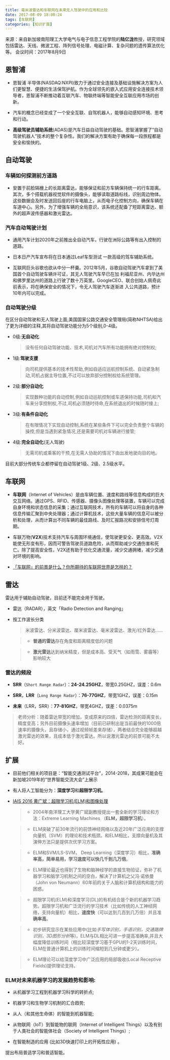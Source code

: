 ```yaml
---
title: 毫米波雷达和车联网在未来无人驾驶中的应用和比较
date: 2017-08-09 18:00:24
tags: [车联网]
categories: [知识扩展]
---
```


来源：来自新加坡南阳理工大学电气与电子信息工程学院的**陆亿泷**教授，研究领域包括雷达、天线、微波工程、阵列信号处理、电磁计算、复杂问题的遗传算法优化等。
会议时间：2017年8月9日

## 恩智浦

-  恩智浦 半导体(NASDAQ:NXPI)致力于通过安全连接及基础设施解决方案为人们更智慧、便捷的生活保驾护航。作为全球领先的嵌入式应用安全连接技术领导者，恩智浦不断推动着互联汽车、物联终端等智能安全互联应用市场的创新。  

-  汽车的概念已经变成了一个安全互联、自驾机器人，能够自动感知环境、思考和行动。

-  **高级驾驶员辅助系统**(ADAS)是汽车日益自动驾驶的基础。恩智浦掌握了“自动驾驶机器人”技术的整个复杂性。我们的解决方案有助于确保每一段旅程都是安全和愉快的。


## 自动驾驶

### 车辆如何探测前方道路
-  安置于前脸隔栅上的长距离雷达，能够保证和前方车辆保持统一的行车距离。其次，多个搭载机器视觉软件的摄像头，能够读取道路标线，识别周边物体。这些数据会及时发送回后座的行车电脑上，从而电子化控制方向，确保车辆在车道中心。另外，为了增强车辆的全局意识，该系统还配备了短距离雷达、额外的超声波传感器和激光雷达。

### 汽车自动驾驶计划

-  通用汽车计划2020年之前推出全自动汽车，行驶在洲际公路等有出入控制的道路。

-  日本日产汽车宣布将在日本通过Leaf车型测试 一款高级的驾车辅助系统。

-  互联网巨头谷歌也欲从中分一杯羹。2012年5月，谷歌自动驾驶汽车拿到了美国首个自动驾驶车辆许可证，其无人驾驶汽车早已在加 利福尼亚州、内华达州和佛罗里达州的道路上行驶了数十万英里。GoogleCEO、联合创始人佩奇此前表示，将在确保安全的情况下，令无人驾驶汽车逐渐进 入公共道路，预计10年内可以完成。

### 自动驾驶分级
在区分自动驾驶和无人驾驶上面,美国国家公路交通安全管理局(简称NHTSA)给出了更为详细的注释,其将自动驾驶功能分为5个级别,0-4级。

-  0级:**无自动化**
	>没有任何自动驾驶功能、技术,司机对汽车所有功能拥有绝对控制权;

-  1级:**驾驶支援**
	>向司机提供基本的技术性帮助,例如自适应巡航控制系统、自动紧急制动,司机占据主导位置,不过可以放弃部分控制权给系统管理。

-  2级:**部分自动化**
	> 实现数种功能的自动控制,例如自动巡航控制或车道保持功能,司机和汽车来分享控制权,不过,司机必须随时待命,在系统退出的时候随时接上;

-  3级:**有条件自动化**
	> 在有限情况下实现自动控制,系统在某些条件下可以完全负责整个车辆的操控,但是当遇到紧急情况,还是需要司机对车辆进行接管;

-  4级:**完全自动化**(无人驾驶)
	> 无需司机或乘客的干预,在无需人协助的情况下由出发地驶向目的地。

目前大部分传统车企都停留在自动驾驶1级、2级、2.5级水平。

## 车联网
-  **车联网**（Internet of Vehicles）是由车辆位置、速度和路线等信息构成的巨大交互网络。通过GPS、RFID、传感器、摄像头图像处理等装置，车辆可以完成自身环境和状态信息的采集；通过互联网技术，所有的车辆可以将自身的各种信息传输汇聚到中央处理器；通过计算机技术，这些大量车辆的信息可以被分析和处理，从而计算出不同车辆的最佳路线、及时汇报路况和安排信号灯周期。

-  车联万物(**V2X**)技术支持汽车与周围环境通信，使驾驶更安全、更高效。V2X能使无形变有形，因而可警告驾驶员道路危险，从而帮助减少交通伤害和死亡。除了提高安全性，V2X还有助于优化交通流量，减少交通拥堵，减少交通对环境的影响。


-  [「车联网」的前景是什么？你所期待的车联网世界是怎样的？](https://www.zhihu.com/question/19602664)

## 雷达

雷达用于辅助自动驾驶，目前还不能完全用于驾驶。

-  雷达（RADAR），英文「Radio Detection and Ranging」

-  按工作波长分类
	> 米波雷达、分米波雷达、厘米波雷达、毫米波雷达、激光/红外雷达......

	> - **普通的雷达**存在角度和距离精度低的问题
	
	> - **激光雷达**达到纳米精度，但是成本高、受天气（如雨雪、雾霾等）影响较大

### 雷达的频段

-  **SRR**（`Short Range Radar`）：**24-24.25GHZ**，带宽0.25GHZ，误差：0.6m

-  **SRR**，**LRR**（`Long Range Radar`）：**76-77GHZ**，带宽1GHZ，误差：0.15m

-  **未来**（LRR，SRR）：**77-81GHZ**，带宽4GHZ，误差：0.0375m

>老师分析：随着雷达带宽的增加，变成原来的四倍，雷达检测的距离变长，精度变高；另外目前摄像头速率增加（目前已研制出是当前最快的1000倍速率的摄像头，且存储小，通过视频帧差来存储），两者结合完全能够超越激光雷达的效果，且成本低于激光雷达。所以说激光雷达的前景可能不太好。

## 扩展

-  目前他们相关的项目是：“智能交通测试平台”，2014-2018，其成果可能会在新加坡2019年的“世界智能交流大会”上展示

-  有人将人工智能分为：**深度学习**和**超限学习机**。
-  [IAIS 2016 黄广斌：超限学习机(ELM)和图像处理](http://www.useit.com.cn/thread-14270-1-1.html)

	> - 2004年南洋理工大学黄广斌副教授提出一套全新的学习理论和方法：Extreme Learning Machines （**ELM，超限学习机**）。
	
	> - ELM突破了前30年流行的前馈神经网络以及近20年广泛应用的支撑向量机（SVM）的理论和技术瓶颈。和ELM相比，支撑向量机及其演伸方法只是提供次优学习方案。
	
	> - ELM和SVM/LS-SVM， Deep Learning（深度学习）相比，**准确率高，简单易用，学习速度可以快几千到几万倍**。
	
	> - ELM理论最近也得到了生物和脑神经学的直接生物验证，弥补了机器学习和脑学习机制之间的空白，解决了计算机之父冯·诺依曼（John von Neumann）60年前的关于人脑和计算机结构和能力的困惑。

	> - 超限学习机(ELM)和深度学习(DL)的有机结合是个新的机器学习趋势。超限学习机和广泛流行的学习技术（比如传统的人工神经网络，支持向量机）相比，**速度快**（可以达到几百到几万倍）并且准**确率高**。
	
	> - 初步研究显示在某些应用中(比如*手写体识别，手语识别，交通路牌识别，3D图形分析*等)，ELM与DL相比可进一步提高准确率,并且大幅度降低训练时间（相比较深度学习基于GPU的1-2天训练时间，ELM在普通计算机上的训练时间缩短到几分钟或更少）。
	 
	> - ELM理论可以给深度学习中广泛应用的局部吸收(Local Receptive Fields)提供理论支持。

### ELM对未来机器学习的发展趋势和影响:
- 从机器学习工程到机器学习科学的转折点; 

- 机器学习和生物学习机制的汇合趋势; 

- 从人（和其他生命体）的智能到机器智能;

- 从物联网（IoT）到智能物的联网（Internet of Intelligent Things）以及有别于人类社会的智能体社会（Society of Intelligent Things）; 

- 在智能制造的应用 (比如3D快速打印上的开拓性应用) 。

提出布局普适学习和普适智能。